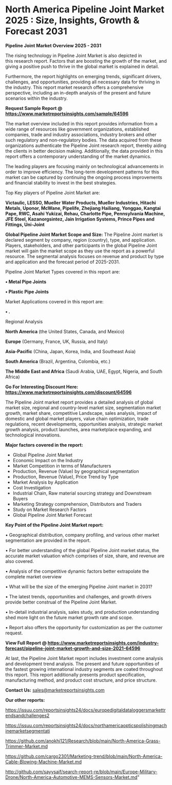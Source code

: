 # North America Pipeline Joint Market 2025 : Size, Insights, Growth & Forecast 2031

<Strong> Pipeline Joint Market Overview 2025 - 2031</strong>

The rising technology in Pipeline Joint Market is also depicted in this research report. Factors that are boosting the growth of the market, and giving a positive push to thrive in the global market is explained in detail.

Furthermore, the report highlights on emerging trends, significant drivers, challenges, and opportunities, providing all necessary data for thriving in the industry. This report market research offers a comprehensive perspective, including an in-depth analysis of the present and future scenarios within the industry.

<strong>Request Sample Report @ <a href=https://www.marketreportsinsights.com/sample/64596>https://www.marketreportsinsights.com/sample/64596</a></strong>

The market overview included in this report provides information from a wide range of resources like government organizations, established companies, trade and industry associations, industry brokers and other such regulatory and non-regulatory bodies. The data acquired from these organizations authenticate the Pipeline Joint research report, thereby aiding the clients in better decision making. Additionally, the data provided in this report offers a contemporary understanding of the market dynamics.

The leading players are focusing mainly on technological advancements in order to improve efficiency. The long-term development patterns for this market can be captured by continuing the ongoing process improvements and financial stability to invest in the best strategies.

Top Key players of Pipeline Joint Market are:

<strong>Victaulic, LESSO, Mueller Water Products, Mueller Industries, Hitachi Metals, Uponor, McWane, Pipelife, Zhejiang Hailiang, Yonggao, Kangtai Pape, RWC, Asahi Yukizai, Rehau, Charlotte Pipe, Pennsylvania Machine, JFE Steel, Kazanorgsintez, Jain Irrigation Systems, Prince Pipes and Fittings, Uni-Joint</strong>

<strong><b>Global Pipeline Joint Market Scope and Size:</b></strong>
The Pipeline Joint market is declared segment by company, region (country), type, and application. Players, stakeholders, and other participants in the global Pipeline Joint market will gain the market scope as they use the report as a powerful resource. The segmental analysis focuses on revenue and product by type and application and the forecast period of 2025-2031.

Pipeline Joint Market Types covered in this report are:

<strong>• Metal Pipe Joints

• Plastic Pipe Joints</strong>

Market Applications covered in this report are:

<strong>• .</strong> 

Regional Analysis

<strong>North America</strong> (the United States, Canada, and Mexico)

<strong>Europe</strong> (Germany, France, UK, Russia, and Italy)

<strong>Asia-Pacific</strong> (China, Japan, Korea, India, and Southeast Asia)

<strong>South America</strong> (Brazil, Argentina, Colombia, etc.)

<strong>The Middle East and Africa</strong> (Saudi Arabia, UAE, Egypt, Nigeria, and South Africa)

<strong>Go For Interesting Discount Here: <a href=https://www.marketreportsinsights.com/discount/64596>https://www.marketreportsinsights.com/discount/64596</a></strong>

The Pipeline Joint market report provides a detailed analysis of global market size, regional and country-level market size, segmentation market growth, market share, competitive Landscape, sales analysis, impact of domestic and global market players, value chain optimization, trade regulations, recent developments, opportunities analysis, strategic market growth analysis, product launches, area marketplace expanding, and technological innovations.

<strong><b>Major factors covered in the report:</b></strong>
<ul>
  <li>Global Pipeline Joint Market </li>
  <li>Economic Impact on the Industry</li>
  <li>Market Competition in terms of Manufacturers</li>
  <li>Production, Revenue (Value) by geographical segmentation</li>
  <li>Production, Revenue (Value), Price Trend by Type</li>
  <li>Market Analysis by Application</li>
  <li>Cost Investigation</li>
  <li>Industrial Chain, Raw material sourcing strategy and Downstream Buyers</li>
  <li>Marketing Strategy comprehension, Distributors and Traders</li>
  <li>Study on Market Research Factors</li>
  <li>Global Pipeline Joint Market Forecast</li>
</ul>

<strong><b>Key Point of the Pipeline Joint Market report:</b></strong>

• Geographical distribution, company profiling, and various other market segmentation are provided in the report.

• For better understanding of the global Pipeline Joint market status, the accurate market valuation which comprises of size, share, and revenue are also covered.

• Analysis of the competitive dynamic factors better extrapolate the complete market overview

• What will be the size of the emerging Pipeline Joint market in 2031?

• The latest trends, opportunities and challenges, and growth drivers provide better construal of the Pipeline Joint Market.

• In-detail industrial analysis, sales study, and production understanding shed more light on the future market growth rate and scope.

• Report also offers the opportunity for customization as per the customer request.

<strong><b>View Full Report @ <a href=https://www.marketreportsinsights.com/industry-forecast/pipeline-joint-market-growth-and-size-2021-64596>https://www.marketreportsinsights.com/industry-forecast/pipeline-joint-market-growth-and-size-2021-64596</a></b></strong>


At last, the Pipeline Joint Market report includes investment come analysis and development trend analysis. The present and future opportunities of the fastest growing international industry segments are coated throughout this report. This report additionally presents product specification, manufacturing method, and product cost structure, and price structure.

<strong>Contact Us:</strong>
sales@marketreportsinsights.com

<strong>Our other reports:</strong>

<a href=https://issuu.com/reportsinsights24/docs/europedigitaldataloggersmarkettrendsandchallenges2>https://issuu.com/reportsinsights24/docs/europedigitaldataloggersmarkettrendsandchallenges2</a>

<a href=https://issuu.com/reportsinsights24/docs/northamericaopticspolishingmachinemarketsegmentati>https://issuu.com/reportsinsights24/docs/northamericaopticspolishingmachinemarketsegmentati</a>

<a href=https://github.com/anokhi121/Research/blob/main/North-America-Grass-Trimmer-Market.md>https://github.com/anokhi121/Research/blob/main/North-America-Grass-Trimmer-Market.md</a>

<a href=https://github.com/cargo2301/Marketing-trend/blob/main/North-America-Cable-Blowing-Machine-Market.md>https://github.com/cargo2301/Marketing-trend/blob/main/North-America-Cable-Blowing-Machine-Market.md</a>

<a href=http://github.com/sayysaif/search-report-re/blob/main/Europe-Military-Drone/North-America-Automotive-MEMS-Sensors-Market.md>http://github.com/sayysaif/search-report-re/blob/main/Europe-Military-Drone/North-America-Automotive-MEMS-Sensors-Market.md</a>"
